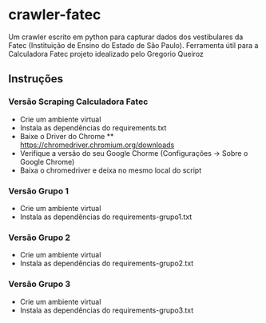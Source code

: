 # crawler-fatec
Um crawler escrito em python para capturar dados dos vestibulares da Fatec (Instituição de Ensino do Estado de São Paulo).  Ferramenta útil para a Calculadora Fatec projeto idealizado pelo Gregorio Queiroz


## Instruções 
### Versão Scraping Calculadora Fatec
* Crie um ambiente virtual
* Instala as dependências do requirements.txt
* Baixe o Driver do Chrome
** https://chromedriver.chromium.org/downloads
* Verifique a versão do seu Google Chorme (Configurações -> Sobre o Google Chrome) 
* Baixa o chromedriver e deixa no mesmo local do script


### Versão Grupo 1
* Crie um ambiente virtual
* Instala as dependências do requirements-grupo1.txt

### Versão Grupo 2
* Crie um ambiente virtual
* Instala as dependências do requirements-grupo2.txt

### Versão Grupo 3
* Crie um ambiente virtual
* Instala as dependências do requirements-grupo3.txt
